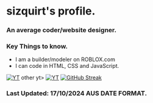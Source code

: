 # sizquirt's profile.
### An average coder/website designer. 
### Key Things to know.
- I am a builder/modeler on ROBLOX.com
- I can code in HTML, CSS and JavaScript.

[![YT](https://custom-icon-badges.demolab.com/badge/youtube-red.svg?logo=youtube&logoSource=feather)](https://youtube.com/@sizquirt)
other yt>
[![YT](https://custom-icon-badges.demolab.com/badge/youtube-red.svg?logo=youtube&logoSource=feather)](https://youtube.com/@sizquirtt)
[![GitHub Streak](https://streak-stats.demolab.com?user=sizquirt&theme=discord-old-blurple&hide_border=true)](https://git.io/streak-stats)

### Last Updated: <bold>17/10/2024</bold> AUS DATE FORMAT.


